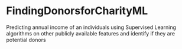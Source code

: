 # FindingDonorsforCharityML
Predicting annual income of an individuals using Supervised Learning algorithms on other publicly available features and identify if they are potential donors
